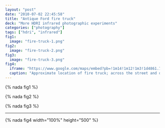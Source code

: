 ```yaml
---
layout: "post"
date: "2010-07-02 22:45:58"
title: "Antique Ford fire truck"
deck: "More HDRI infrared photographic experiments"
categories: ["photography"]
tags: ["hdri", "infrared"]
fig1:
  image: "fire-truck-1.png"
fig2:
  image: "fire-truck-2.png"
fig3:
  image: "fire-truck-3.png"
fig4:
  iframe: "https://www.google.com/maps/embed?pb=!1m14!1m12!1m3!1d4861.703896072147!2d-122.52543291577605!3d44.12630337760125!2m3!1f0!2f0!3f0!3m2!1i1024!2i768!4f13.1!5e1!3m2!1sen!2sus!4v1392610697533"
  caption: "Approximate location of fire truck; across the street and down the road and from [The Wayfarer Resort](http://www.wayfarerresort.com/)."
---
```


{% nada fig1 %}

{% nada fig2 %}

{% nada fig3 %}

---

{% nada fig4 width="100%" height="500" %}
